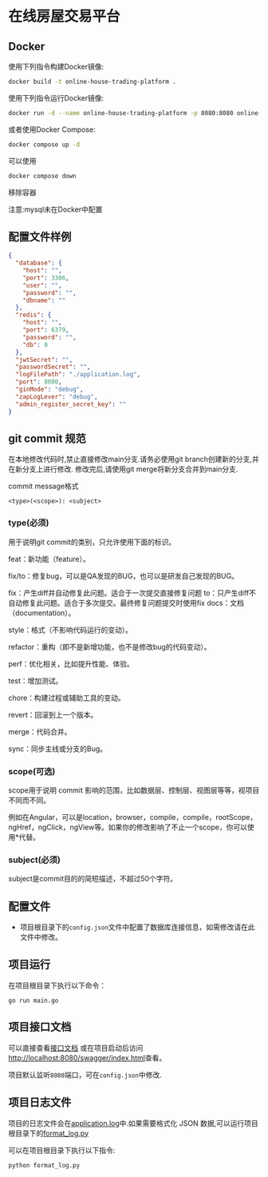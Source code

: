 # 在线房屋交易平台

## Docker

使用下列指令构建Docker镜像:
```bash
docker build -t online-house-trading-platform .
```

使用下列指令运行Docker镜像:
```bash
docker run -d --name online-house-trading-platform -p 8080:8080 online-house-trading-platform 
```

或者使用Docker Compose:
```bash
docker compose up -d
```
可以使用
```bash
docker compose down
```
移除容器

注意:mysql未在Docker中配置

## 配置文件样例
```json
{
  "database": {
    "host": "",
    "port": 3306,
    "user": "",
    "password": "",
    "dbname": ""
  },
  "redis": {
    "host": "",
    "port": 6379,
    "password": "",
    "db": 0
  },
  "jwtSecret": "",
  "passwordSecret": "",
  "logFilePath": "./application.log",
  "port": 8080,
  "ginMode": "debug",
  "zapLogLever": "debug",
  "admin_register_secret_key": ""
}
```

## git commit 规范

在本地修改代码时,禁止直接修改main分支.请务必使用git branch创建新的分支,并在新分支上进行修改.
修改完后,请使用git merge将新分支合并到main分支.

commit message格式
```
<type>(<scope>): <subject>
```
### type(必须)

用于说明git commit的类别，只允许使用下面的标识。

feat：新功能（feature）。

fix/to：修复bug，可以是QA发现的BUG，也可以是研发自己发现的BUG。

fix：产生diff并自动修复此问题。适合于一次提交直接修复问题
to：只产生diff不自动修复此问题。适合于多次提交。最终修复问题提交时使用fix
docs：文档（documentation）。

style：格式（不影响代码运行的变动）。

refactor：重构（即不是新增功能，也不是修改bug的代码变动）。

perf：优化相关，比如提升性能、体验。

test：增加测试。

chore：构建过程或辅助工具的变动。

revert：回滚到上一个版本。

merge：代码合并。

sync：同步主线或分支的Bug。

### scope(可选)

scope用于说明 commit 影响的范围，比如数据层、控制层、视图层等等，视项目不同而不同。

例如在Angular，可以是location，browser，compile，compile，rootScope， ngHref，ngClick，ngView等。如果你的修改影响了不止一个scope，你可以使用*代替。

### subject(必须)

subject是commit目的的简短描述，不超过50个字符。



## 配置文件
- 项目根目录下的`config.json`文件中配置了数据库连接信息，如需修改请在此文件中修改。

## 项目运行
在项目根目录下执行以下命令：
```shell
go run main.go
```

## 项目接口文档
可以直接查看[接口文档](./docs/swagger.json)
或在项目启动后访问[http://localhost:8080/swagger/index.html](http://localhost:8080/swagger/index.html)查看。

项目默认监听`8080`端口，可在`config.json`中修改.

## 项目日志文件
项目的日志文件会在[application.log](./application.log)中.如果需要格式化 JSON 数据,可以运行项目根目录下的[format_log.py](./format_log.py)

可以在项目根目录下执行以下指令:
```shell
python format_log.py
```
